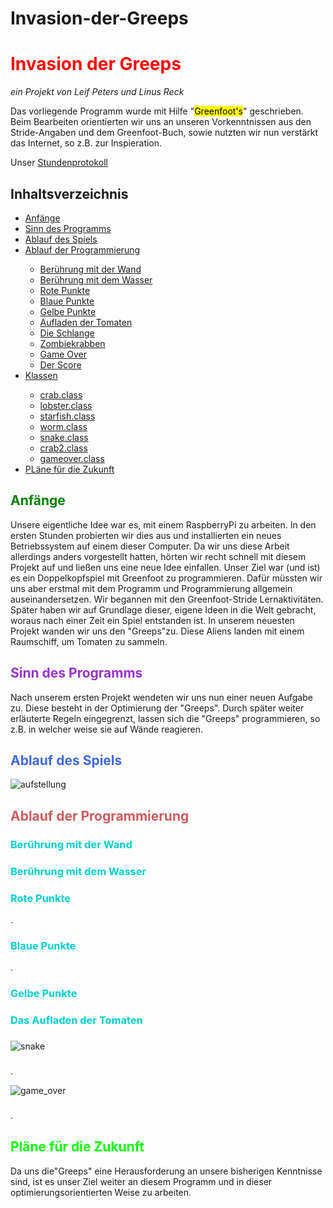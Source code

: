 # Invasion-der-Greeps
<h1 style="color:red;">Invasion der Greeps</h1>
<p>
<i>ein Projekt von Leif Peters und Linus Reck</i>
</p>
<p>Das vorliegende Programm wurde mit Hilfe "<mark>Greenfoot's</mark>" geschrieben. Beim Bearbeiten orientierten wir uns an unseren Vorkenntnissen aus den Stride-Angaben und dem Greenfoot-Buch, sowie nutzten wir nun verstärkt das Internet, so z.B. zur Inspieration.</p>
<p> Unser <a href="https://leynus.github.io/Stundenprotokoll/">Stundenprotokoll</a>
<h2>Inhaltsverzeichnis</h2>
<ul>
<li><a href="#anf">Anfänge</a></li>
<li><a href="#sdp">Sinn des Programms</a></li>
<li><a href="#ads">Ablauf des Spiels</a></li>
<li><a href="#adp">Ablauf der Programmierung</a></li>
<ul>
<li><a href="#era">Berührung mit der Wand</a></li>
<li><a href="#nah">Berührung mit dem Wasser</a></li>
<li><a href="#zas">Rote Punkte</a></li>
<li><a href="#mus">Blaue Punkte</a></li>
<li><a href="#for">Gelbe Punkte</a></li>
<li><a href="#evh">Aufladen der Tomaten</a></li>
<li><a href="#sch">Die Schlange</a></li>
<li><a href="#zom">Zombiekrabben</a></li>
<li><a href="#gao">Game Over</a></li>
<li><a href="#sco">Der Score</a></li>
</ul>
<li><a href="#kla">Klassen</a></li>
<ul>
<li><a href="#cr1">crab.class</a></li>
<li><a href="#lob">lobster.class</a></li>
<li><a href="#sta">starfish.class</a></li>
<li><a href="#wor">worm.class</a></li>
<li><a href="#sna">snake.class</a></li>
<li><a href="#cr2">crab2.class</a></li>
<li><a href="#gam">gameover.class</a></li>
</ul>
<li><a href="#pfz">PLäne für die Zukunft</a></li>
</ul>
<h2 style="color:green;" id="anf">
Anfänge
</h2>
<p>Unsere eigentliche Idee war es, mit einem RaspberryPi zu arbeiten. In den ersten Stunden probierten wir dies aus und installierten ein neues Betriebssystem auf einem dieser Computer. Da wir uns diese Arbeit allerdings anders vorgestellt hatten, hörten wir recht schnell mit diesem Projekt auf und ließen uns eine neue Idee einfallen. Unser Ziel war (und ist) es ein Doppelkopfspiel mit Greenfoot zu programmieren. Dafür müssten wir uns aber erstmal mit dem Programm und Programmierung allgemein auseinandersetzen. Wir begannen mit den Greenfoot-Stride Lernaktivitäten. Später haben wir auf Grundlage dieser, eigene Ideen in die Welt gebracht, woraus nach einer Zeit ein Spiel entstanden ist. In unserem neuesten Projekt wanden wir uns den "Greeps"zu. Diese Aliens landen mit einem Raumschiff, um Tomaten zu sammeln.</p>
<h2 style="color:darkorchid;" id="sdp">
Sinn des Programms
</h2>
<p>Nach unserem ersten Projekt wendeten wir uns nun einer neuen Aufgabe zu. Diese besteht in der Optimierung der "Greeps". Durch später weiter erläuterte Regeln eingegrenzt, lassen sich die "Greeps" programmieren, so z.B. in welcher weise sie auf Wände reagieren.</p>
<h2 style="color:royalblue;" id="ads">
Ablauf des Spiels
</h2>
<p></p>
<img src="aufstellung.png" alt="aufstellung">
<h2 style="color:indianred;" id="adp">
Ablauf der Programmierung
</h2>
<h3 style="color:darkturquoise;" id="era">
Berührung mit der Wand
</h3>
<p>
</p>
<h3 style="color:darkturquoise;" id="nah">
Berührung mit dem Wasser
</h3>
</p></p>
<h3 style="color:darkturquoise;" id="zas">
Rote Punkte
</h3>
<p>.</p>
<h3 style="color:darkturquoise;" id="mus">
Blaue Punkte
</h3>
<p>.</p>
<h3 style="color:darkturquoise;" id="for">
Gelbe Punkte
</h3>
<p></p>
<h3 style="color:darkturquoise;" id="evh">
Das Aufladen der Tomaten
</h3>
<p></p>
<h3 style="color:darkturquoise;" id="sch">

</h3>
<p> </p>
<img src="snake.png" alt="snake">
<h3 style="color:darkturquoise;" id="zom">

</h3>
<p></p>
<h3 style="color:darkturquoise;" id="gao">

</h3>
<p>.</p>
<img src="game_over.png" alt="game_over">
<h3 style="color:darkturquoise;" id="sco">

</h3>
<p>.</p>
<h2 style="color:lime;" id="pfz">
Pläne für die Zukunft
</h2>
<p>Da uns die"Greeps" eine Herausforderung an unsere bisherigen Kenntnisse sind, ist es unser Ziel weiter an diesem Programm und in dieser optimierungsorientierten Weise zu arbeiten.</p>
